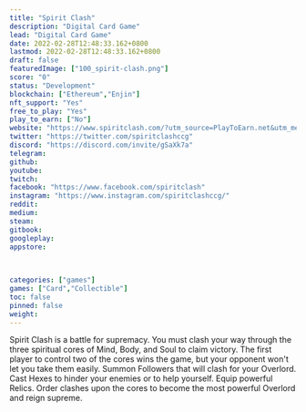 ```yaml
---
title: "Spirit Clash"
description: "Digital Card Game"
lead: "Digital Card Game"
date: 2022-02-28T12:48:33.162+0800
lastmod: 2022-02-28T12:48:33.162+0800
draft: false
featuredImage: ["100_spirit-clash.png"]
score: "0"
status: "Development"
blockchain: ["Ethereum","Enjin"]
nft_support: "Yes"
free_to_play: "Yes"
play_to_earn: ["No"]
website: "https://www.spiritclash.com/?utm_source=PlayToEarn.net&utm_medium=organic&utm_campaign=gamepage"
twitter: "https://twitter.com/spiritclashccg"
discord: "https://discord.com/invite/gSaXk7a"
telegram: 
github: 
youtube: 
twitch: 
facebook: "https://www.facebook.com/spiritclash"
instagram: "https://www.instagram.com/spiritclashccg/"
reddit: 
medium: 
steam: 
gitbook: 
googleplay: 
appstore: 

  
    
categories: ["games"]
games: ["Card","Collectible"]
toc: false
pinned: false
weight: 
---
```

Spirit Clash is a battle for supremacy. You must clash your way through the three spiritual cores of Mind, Body, and Soul to claim victory. The first player to control two of the cores wins the game, but your opponent won't let you take them easily. Summon Followers that will clash for your Overlord. Cast Hexes to hinder your enemies or to help yourself. Equip powerful Relics. Order clashes upon the cores to become the most powerful Overlord and reign supreme.